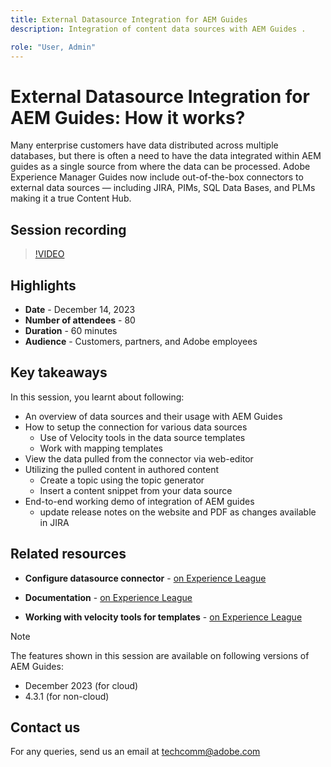 ```yaml
---
title: External Datasource Integration for AEM Guides
description: Integration of content data sources with AEM Guides .

role: "User, Admin"
---
```

# External Datasource Integration for AEM Guides: How it works?

Many enterprise customers have data distributed across multiple databases, but there is often a need to have the data integrated within AEM guides as a single source from where the data can be processed.
Adobe Experience Manager Guides now include out-of-the-box connectors to external data sources — including JIRA, PIMs, SQL Data Bases, and PLMs making it a true Content Hub.


## Session recording

>[!VIDEO](https://video.tv.adobe.com/v/3426542/datasources-aem-guides)

## Highlights

- **Date** - December 14, 2023 
- **Number of attendees** - 80
- **Duration** - 60 minutes
- **Audience** - Customers, partners, and Adobe employees

## Key takeaways

In this session, you learnt about following:
- An overview of data sources and their usage with AEM Guides
- How to setup the connection for various data sources 
    - Use of Velocity tools in the data source templates
    - Work with mapping templates
- View the data pulled from the connector via web-editor
- Utilizing the pulled content in authored content 
    - Create a topic using the topic generator
    - Insert a content snippet from your data source
- End-to-end working demo of integration of AEM guides  
    - update release notes on the website and PDF as changes available in JIRA

 
## Related resources 

- **Configure datasource connector** - [on Experience League](https://experienceleague.adobe.com/docs/experience-manager-guides/using/install-guide/cs-ig/web-editor-configs-cs/conf-data-source-connector-tools.html?lang=en)

- **Documentation** - [on Experience League](https://experienceleague.adobe.com/docs/experience-manager-guides/using/user-guide/author-content/create-preview-topics/author-content-aem-guides/work-with-web-editor/web-editor-content-snippet.html) 
 
- **Working with velocity tools for templates** - [on Experience League](https://experienceleague.adobe.com/docs/experience-manager-guides/using/user-guide/author-content/create-preview-topics/author-content-aem-guides/work-with-web-editor/web-editor-content-snippet.html?lang=en#use-velocity-tools)
 


>[!NOTE]
>
> The features shown in this session are available on following versions of AEM Guides:
> - December 2023 (for cloud)
> - 4.3.1 (for non-cloud)



## Contact us

For any queries, send us an email at <techcomm@adobe.com>
